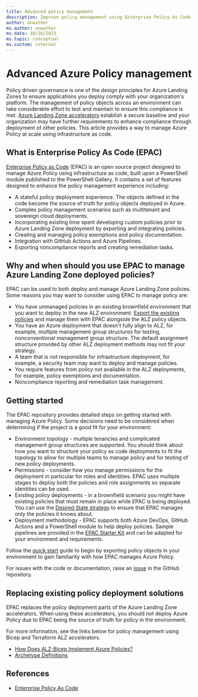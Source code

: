 ```yaml
---
title: Advanced policy management
description: Improve policy management using Enterprise Policy As Code.
author: anwather
ms.author: anwather
ms.date: 10/26/2023
ms.topic: conceptual
ms.custom: internal
---
```


# Advanced Azure Policy management

Policy driven governance is one of the design principles for Azure Landing Zones to ensure applications you deploy comply with your organization's platform. The management of policy objects across an environment can take considerable effort to test and maintain to ensure this compliance is met. [Azure Landing Zone accelerators](https://aka.ms/alz/aac) establish a secure baseline and your organization may have further requirements to enhance compliance through deployment of other policies. This article provides a way to manage Azure Policy at scale using infrastructure as code.

## What is Enterprise Policy As Code (EPAC)

[Enterprise Policy as Code](https://aka.ms/epac) (EPAC) is an open source project designed to manage Azure Policy using infrastructure as code, built upon a PowerShell module published to the PowerShell Gallery. It contains a set of features designed to enhance the policy management experience including:
- A stateful policy deployment experience. The objects defined in the code become the source of truth for policy objects deployed in Azure.
- Complex policy management scenarios such as multitenant and sovereign cloud deployments.
- Incorporating existing time spent developing custom policies prior to Azure Landing Zone deployment by exporting and integrating policies. 
- Creating and managing policy exemptions and policy documentation.
- Integration with GitHub Actions and Azure Pipelines.
- Exporting noncompliance reports and creating remediation tasks.

## Why and when should you use EPAC to manage Azure Landing Zone deployed policies?

EPAC can be used to both deploy and manage Azure Landing Zone policies. Some reasons you may want to consider using EPAC to manage policy are:
- You have unmanaged policies in an existing brownfield environment that you want to deploy in the new ALZ environment. [Export the existing policies](https://azure.github.io/enterprise-azure-policy-as-code/extract-existing-policy-resources/) and manage them with EPAC alongside the ALZ policy objects.
- You have an Azure deployment that doesn't fully align to ALZ, for example, multiple management group structures for testing, nonconventional management group structure. The default assignment structure provided by other ALZ deployment methods may not fit your strategy.
- A team that is not responsible for infrastructure deployment, for example, a security team may want to deploy and manage policies.
- You require features from policy not available in the ALZ deployments, for example, policy exemptions and documentation.
- Noncompliance reporting and remediation task management.

## Getting started

The EPAC repository provides detailed steps on getting started with managing Azure Policy. Some decisions need to be considered when determining if the project is a good fit for your environment:
- Environment topology - multiple tenancies and complicated management group structures are supported. You should think about how you want to structure your policy as code deployments to fit the topology to allow for multiple teams to manage policy and for testing of new policy deployments.
- Permissions - consider how you manage permissions for the deployment in particular for roles and identities. EPAC uses multiple stages to deploy both the policies and role assignments so separate identities can be used.
- Existing policy deployments - in a brownfield scenario you might have existing policies that must remain in place while EPAC is being deployed. You can use the [Desired State strategy](https://azure.github.io/enterprise-azure-policy-as-code/desired-state-strategy/) to ensure that EPAC manages only the policies it knows about.
- Deployment methodology - EPAC supports both Azure DevOps, GitHub Actions and a PowerShell module to help deploy policies. Sample pipelines are provided in the [EPAC Starter Kit](https://github.com/Azure/enterprise-azure-policy-as-code/tree/main/StarterKit) and can be adapted for your environment and requirements.

Follow the [quick start](https://azure.github.io/enterprise-azure-policy-as-code/quick-start/#epac-quick-start) guide to begin by exporting policy objects in your environment to gain familiarity with how EPAC manages Azure Policy.

For issues with the code or documentation, raise an [issue](https://github.com/Azure/enterprise-azure-policy-as-code/issues) in the GitHub repository. 

## Replacing existing policy deployment solutions

EPAC replaces the policy deployment parts of the Azure Landing Zone accelerators. When using these accelerators, you should not deploy Azure Policy due to EPAC being the source of truth for policy in the environment.

For more information, see the links below for policy management using Bicep and Terraform ALZ accelerators.
- [How Does ALZ-Bicep Implement Azure Policies?](https://github.com/Azure/ALZ-Bicep/wiki/PolicyDeepDive)
- [Archetype Definitions](https://github.com/Azure/terraform-azurerm-caf-enterprise-scale/wiki/%5BUser-Guide%5D-Archetype-Definitions)

## References

- [Enterprise Policy As Code](https://aka.ms/epac)
